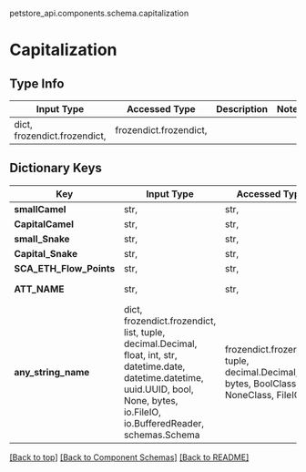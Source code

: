 petstore_api.components.schema.capitalization
# Capitalization

## Type Info
Input Type | Accessed Type | Description | Notes
------------ | ------------- | ------------- | -------------
dict, frozendict.frozendict,  | frozendict.frozendict,  |  |

## Dictionary Keys
Key | Input Type | Accessed Type | Description | Notes
------------ | ------------- | ------------- | ------------- | -------------
**smallCamel** | str,  | str,  |  | [optional]
**CapitalCamel** | str,  | str,  |  | [optional]
**small_Snake** | str,  | str,  |  | [optional]
**Capital_Snake** | str,  | str,  |  | [optional]
**SCA_ETH_Flow_Points** | str,  | str,  |  | [optional]
**ATT_NAME** | str,  | str,  | Name of the pet  | [optional]
**any_string_name** | dict, frozendict.frozendict, list, tuple, decimal.Decimal, float, int, str, datetime.date, datetime.datetime, uuid.UUID, bool, None, bytes, io.FileIO, io.BufferedReader, schemas.Schema | frozendict.frozendict, tuple, decimal.Decimal, str, bytes, BoolClass, NoneClass, FileIO | any string name can be used but the value must be the correct type | [optional]

[[Back to top]](#top) [[Back to Component Schemas]](../../../README.md#Component-Schemas) [[Back to README]](../../../README.md)
